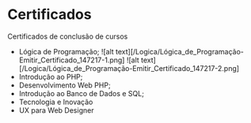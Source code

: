 # Certificados
Certificados de conclusão de cursos

- Lógica de Programação;
![alt text][/Logica/Lógica_de_Programação-Emitir_Certificado_147217-1.png]
![alt text][/Logica/Lógica_de_Programação-Emitir_Certificado_147217-2.png]
- Introdução ao PHP;
- Desenvolvimento Web PHP;
- Introdução ao Banco de Dados e SQL;
- Tecnologia e Inovação
- UX para Web Designer

